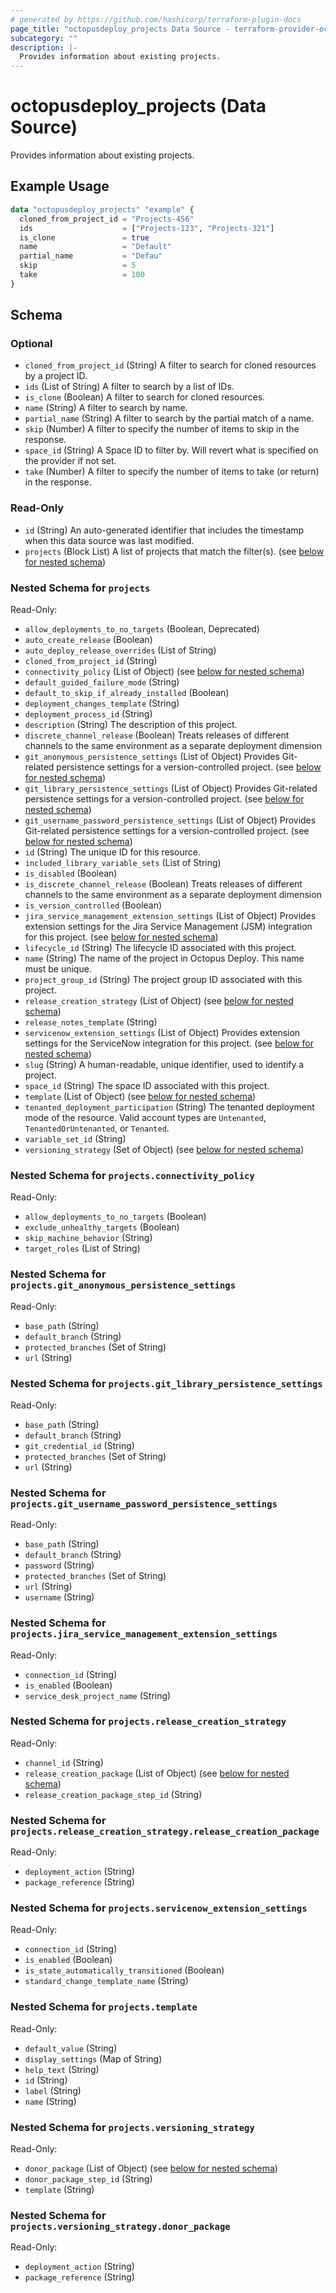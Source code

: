 ```yaml
---
# generated by https://github.com/hashicorp/terraform-plugin-docs
page_title: "octopusdeploy_projects Data Source - terraform-provider-octopusdeploy"
subcategory: ""
description: |-
  Provides information about existing projects.
---
```


# octopusdeploy_projects (Data Source)

Provides information about existing projects.

## Example Usage

```terraform
data "octopusdeploy_projects" "example" {
  cloned_from_project_id = "Projects-456"
  ids                    = ["Projects-123", "Projects-321"]
  is_clone               = true
  name                   = "Default"
  partial_name           = "Defau"
  skip                   = 5
  take                   = 100
}
```

<!-- schema generated by tfplugindocs -->
## Schema

### Optional

- `cloned_from_project_id` (String) A filter to search for cloned resources by a project ID.
- `ids` (List of String) A filter to search by a list of IDs.
- `is_clone` (Boolean) A filter to search for cloned resources.
- `name` (String) A filter to search by name.
- `partial_name` (String) A filter to search by the partial match of a name.
- `skip` (Number) A filter to specify the number of items to skip in the response.
- `space_id` (String) A Space ID to filter by. Will revert what is specified on the provider if not set.
- `take` (Number) A filter to specify the number of items to take (or return) in the response.

### Read-Only

- `id` (String) An auto-generated identifier that includes the timestamp when this data source was last modified.
- `projects` (Block List) A list of projects that match the filter(s). (see [below for nested schema](#nestedblock--projects))

<a id="nestedblock--projects"></a>
### Nested Schema for `projects`

Read-Only:

- `allow_deployments_to_no_targets` (Boolean, Deprecated)
- `auto_create_release` (Boolean)
- `auto_deploy_release_overrides` (List of String)
- `cloned_from_project_id` (String)
- `connectivity_policy` (List of Object) (see [below for nested schema](#nestedatt--projects--connectivity_policy))
- `default_guided_failure_mode` (String)
- `default_to_skip_if_already_installed` (Boolean)
- `deployment_changes_template` (String)
- `deployment_process_id` (String)
- `description` (String) The description of this project.
- `discrete_channel_release` (Boolean) Treats releases of different channels to the same environment as a separate deployment dimension
- `git_anonymous_persistence_settings` (List of Object) Provides Git-related persistence settings for a version-controlled project. (see [below for nested schema](#nestedatt--projects--git_anonymous_persistence_settings))
- `git_library_persistence_settings` (List of Object) Provides Git-related persistence settings for a version-controlled project. (see [below for nested schema](#nestedatt--projects--git_library_persistence_settings))
- `git_username_password_persistence_settings` (List of Object) Provides Git-related persistence settings for a version-controlled project. (see [below for nested schema](#nestedatt--projects--git_username_password_persistence_settings))
- `id` (String) The unique ID for this resource.
- `included_library_variable_sets` (List of String)
- `is_disabled` (Boolean)
- `is_discrete_channel_release` (Boolean) Treats releases of different channels to the same environment as a separate deployment dimension
- `is_version_controlled` (Boolean)
- `jira_service_management_extension_settings` (List of Object) Provides extension settings for the Jira Service Management (JSM) integration for this project. (see [below for nested schema](#nestedatt--projects--jira_service_management_extension_settings))
- `lifecycle_id` (String) The lifecycle ID associated with this project.
- `name` (String) The name of the project in Octopus Deploy. This name must be unique.
- `project_group_id` (String) The project group ID associated with this project.
- `release_creation_strategy` (List of Object) (see [below for nested schema](#nestedatt--projects--release_creation_strategy))
- `release_notes_template` (String)
- `servicenow_extension_settings` (List of Object) Provides extension settings for the ServiceNow integration for this project. (see [below for nested schema](#nestedatt--projects--servicenow_extension_settings))
- `slug` (String) A human-readable, unique identifier, used to identify a project.
- `space_id` (String) The space ID associated with this project.
- `template` (List of Object) (see [below for nested schema](#nestedatt--projects--template))
- `tenanted_deployment_participation` (String) The tenanted deployment mode of the resource. Valid account types are `Untenanted`, `TenantedOrUntenanted`, or `Tenanted`.
- `variable_set_id` (String)
- `versioning_strategy` (Set of Object) (see [below for nested schema](#nestedatt--projects--versioning_strategy))

<a id="nestedatt--projects--connectivity_policy"></a>
### Nested Schema for `projects.connectivity_policy`

Read-Only:

- `allow_deployments_to_no_targets` (Boolean)
- `exclude_unhealthy_targets` (Boolean)
- `skip_machine_behavior` (String)
- `target_roles` (List of String)


<a id="nestedatt--projects--git_anonymous_persistence_settings"></a>
### Nested Schema for `projects.git_anonymous_persistence_settings`

Read-Only:

- `base_path` (String)
- `default_branch` (String)
- `protected_branches` (Set of String)
- `url` (String)


<a id="nestedatt--projects--git_library_persistence_settings"></a>
### Nested Schema for `projects.git_library_persistence_settings`

Read-Only:

- `base_path` (String)
- `default_branch` (String)
- `git_credential_id` (String)
- `protected_branches` (Set of String)
- `url` (String)


<a id="nestedatt--projects--git_username_password_persistence_settings"></a>
### Nested Schema for `projects.git_username_password_persistence_settings`

Read-Only:

- `base_path` (String)
- `default_branch` (String)
- `password` (String)
- `protected_branches` (Set of String)
- `url` (String)
- `username` (String)


<a id="nestedatt--projects--jira_service_management_extension_settings"></a>
### Nested Schema for `projects.jira_service_management_extension_settings`

Read-Only:

- `connection_id` (String)
- `is_enabled` (Boolean)
- `service_desk_project_name` (String)


<a id="nestedatt--projects--release_creation_strategy"></a>
### Nested Schema for `projects.release_creation_strategy`

Read-Only:

- `channel_id` (String)
- `release_creation_package` (List of Object) (see [below for nested schema](#nestedobjatt--projects--release_creation_strategy--release_creation_package))
- `release_creation_package_step_id` (String)

<a id="nestedobjatt--projects--release_creation_strategy--release_creation_package"></a>
### Nested Schema for `projects.release_creation_strategy.release_creation_package`

Read-Only:

- `deployment_action` (String)
- `package_reference` (String)



<a id="nestedatt--projects--servicenow_extension_settings"></a>
### Nested Schema for `projects.servicenow_extension_settings`

Read-Only:

- `connection_id` (String)
- `is_enabled` (Boolean)
- `is_state_automatically_transitioned` (Boolean)
- `standard_change_template_name` (String)


<a id="nestedatt--projects--template"></a>
### Nested Schema for `projects.template`

Read-Only:

- `default_value` (String)
- `display_settings` (Map of String)
- `help_text` (String)
- `id` (String)
- `label` (String)
- `name` (String)


<a id="nestedatt--projects--versioning_strategy"></a>
### Nested Schema for `projects.versioning_strategy`

Read-Only:

- `donor_package` (List of Object) (see [below for nested schema](#nestedobjatt--projects--versioning_strategy--donor_package))
- `donor_package_step_id` (String)
- `template` (String)

<a id="nestedobjatt--projects--versioning_strategy--donor_package"></a>
### Nested Schema for `projects.versioning_strategy.donor_package`

Read-Only:

- `deployment_action` (String)
- `package_reference` (String)
